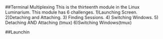 ##Terminal Multiplexing
This is the thirteenth module in the Linux Luminarium.
This module has 6 challenges.
1)Launching Screen.
2)Detaching and Attaching.
3) Finding Sessions.
4) Switching Windows.
5) Detaching AND Attaching (tmux)
6)Switching Windows(tmux)

##Launchin
